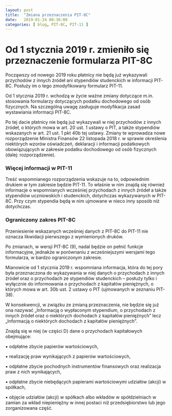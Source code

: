 ```yaml
---
layout: post
title:  "Zmiana przeznaczenia PIT-8C"
date:   2019-01-24 00:36:00
categories: [ blog, PIT-8C, PIT-11 ]
---
```


# Od 1 stycznia 2019 r. zmieniło się przeznaczenie formularza PIT-8C

Począwszy od nowego 2019 roku płatnicy nie będą już wykazywali przychodów z innych źródeł ani stypendiów studenckich w informacji PIT-8C. 
Posłuży im o tego zmodyfikowany formularz PIT-11.

Od 1 stycznia 2019 r. wchodzą w życie ważne zmiany dotyczące m.in. stosowania formularzy dotyczących podatku dochodowego od osób fizycznych. 
Na szczególną uwagę zasługuje modyfikacja zasad wystawiania informacji PIT-8C. 

Po tej dacie płatnicy nie będą już wykazywali w niej przychodów z innych źródeł, o których mowa w art. 20 ust. 1 ustawy o PIT, a także stypendiów wskazanych w art. 21 ust. 1 pkt 40b tej ustawy. 
Zmiany te wprowadza nowe rozporządzenie Ministra Finansów 22 listopada 2018 r. w sprawie określenia niektórych wzorów oświadczeń, deklaracji i informacji podatkowych obowiązujących w zakresie podatku dochodowego od osób fizycznych (dalej: rozporządzenie). 

### Więcej informacji w PIT-11

Treść wspomnianego rozporządzenia wskazuje na to, odpowiednim drukiem w tym zakresie będzie PIT-11. 
To właśnie w nim znajdą się również informacje o wspomnianych wcześniej przychodach z innych źródeł a także stypendiów uczniowskich i studenckich, dotychczas wykazywanych w PIT-8C. 
Przy czym stypendia będą w nim ujmowane w nieco inny sposób niż dotychczas. 

### Ograniczony zakres PIT-8C

Przeniesienie wskazanych wcześniej danych z PIT-8C do PIT-11 nie oznacza likwidacji pierwszego z wymienionych druków. 

Po zmianach, w wersji PIT-8C (9), nadal będzie on pełnić funkcje informacyjne, jednakże w porównaniu z wcześniejszymi wersjami tego formularza, w bardzo ograniczonym zakresie. 

Mianowicie od 1 stycznia 2019 r. wspomniana informacja, która do tej pory była przeznaczona do wykazywania w niej danych o przychodach z innych źródeł oraz o przychodach ze stypendiów studenckich – posłuży tylko i wyłącznie do informowania o przychodach z kapitałów pieniężnych, o których mowa w art. 30b ust. 2 ustawy o PIT (ujmowanych w zeznaniu PIT-38). 

W konsekwencji, w związku ze zmianą przeznaczenia, nie będzie się już ona nazywać „Informacją o wypłaconym stypendium, o przychodach z innych źródeł oraz o niektórych dochodach z kapitałów pieniężnych” lecz „Informacją o niektórych dochodach z kapitałów pieniężnych”. 

Znajdą się w niej (w części D) dane o przychodach kapitałowych obejmujące:

▪ odpłatne zbycie papierów wartościowych,

▪ realizację praw wynikających z papierów wartościowych,

▪ odpłatne zbycie pochodnych instrumentów finansowych oraz realizacja praw z nich wynikających,

▪ odpłatne zbycie niebędących papierami wartościowymi udziałów (akcji) w spółkach,

▪ objęcie udziałów (akcji) w spółkach albo wkładów w spółdzielniach w zamian za wkład niepieniężny w innej postaci niż przedsiębiorstwo lub jego zorganizowana część.

